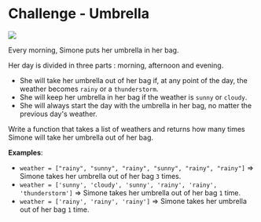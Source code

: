 # Challenge - Umbrella

![](https://images.unsplash.com/photo-1457131760772-7017c6180f05?ixlib=rb-1.2.1&ixid=eyJhcHBfaWQiOjEyMDd9&auto=format&fit=crop&w=1036&q=80)

Every morning, Simone puts her umbrella in her bag.

Her day is divided in three parts : morning, afternoon and evening.
- She will take her umbrella out of her bag if, at any point of the day, the weather becomes `rainy` or a `thunderstorm`.
- She will keep her umbrella in her bag if the weather is `sunny` or `cloudy`.
- She will always start the day with the umbrella in her bag, no matter the previous day's weather.

Write a function that takes a list of weathers and returns how many times Simone will take her umbrella out of her bag.


**Examples**:
- `weather = ["rainy", "sunny", "rainy", "sunny", "rainy", "rainy"]` => Simone takes her umbrella out of her bag `3` times.
- `weather = ['sunny', 'cloudy', 'sunny', 'rainy', 'rainy', 'thunderstorm']` => Simone takes her umbrella out of her bag `1` time.
- `weather = ['rainy', 'rainy', 'rainy']` => Simone takes her umbrella out of her bag `1` time.
